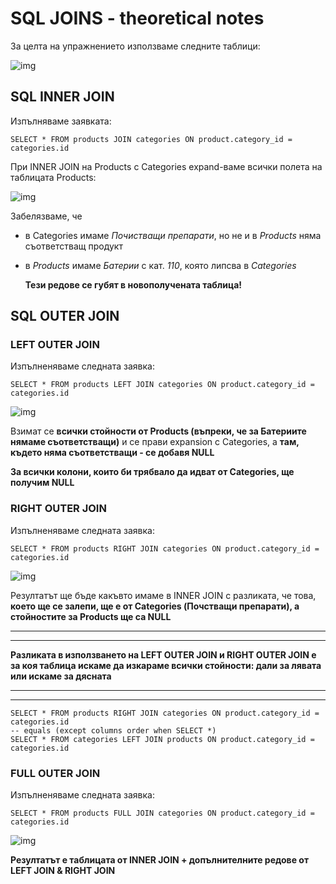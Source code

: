 # SQL JOINS - theoretical notes

За целта на упражнението използваме следните таблици:

![img](https://scontent.fsof9-1.fna.fbcdn.net/v/t1.15752-9/91584280_2808307715926122_1195045680557588480_n.png?_nc_cat=108&_nc_sid=b96e70&_nc_eui2=AeHlKWZXpzQc-NU2iTy0_mcmCzpespuCHah0GP2D7POWrbD6CWollIvAxD9EQFp_1OdJfg_notiIMgZe3N4peEX_OxnouIVgqcXe4UyAanOAqQ&_nc_ohc=TCo-rPUcLNYAX_BIcAL&_nc_ht=scontent.fsof9-1.fna&oh=593bbf2e944741e9ac09efa3088ae835&oe=5EAAA742)

## SQL INNER JOIN

Изпълняваме заявката:

```
SELECT * FROM products JOIN categories ON product.category_id = categories.id
```

При INNER JOIN на Products с Categories expand-ваме всички полета на таблицата Products: 

![img](https://scontent.fsof9-1.fna.fbcdn.net/v/t1.15752-9/91693103_1908066536167135_4667450035552649216_n.png?_nc_cat=107&_nc_sid=b96e70&_nc_eui2=AeE8Trdyg0pHB662BM0lKHrP53VKKptddErg9ciWymbdWrxEIWCrnJNtDTFfPN9It2UodSnSPR63MndnqU-nxdiY9CL01UEqJVw85CU0Lhtx4A&_nc_ohc=SnsozaVB2UcAX94iI9M&_nc_ht=scontent.fsof9-1.fna&oh=3e2acd6e097a7ce204e9a8c616a62bbf&oe=5EA8E52A)

Забелязваме, че 

 - в Categories имаме *Почистващи препарати*, но не и в *Products* няма съответстващ продукт

 - в *Products* имаме *Батерии* с кат. *110*, която липсва в *Categories*

   **Тези редове се губят в новополучената таблица!**

## SQL OUTER JOIN

### LEFT OUTER JOIN

Изпълненяваме следната заявка:

```
SELECT * FROM products LEFT JOIN categories ON product.category_id = categories.id
```

![img](https://scontent.fsof9-1.fna.fbcdn.net/v/t1.15752-9/91478287_271777703836366_5184341537080737792_n.png?_nc_cat=105&_nc_sid=b96e70&_nc_eui2=AeF5sv7f3EB7iKGVo6--36GqpIEXwGi1pwxjU0_mflBG_MBKsEzrdp8eOeMePAaDoTjzLXEblyxhuxxkm33I2FQXhNDcATB8_LDmaM5tKkzErQ&_nc_ohc=9EvizRDjcMQAX-c8ywX&_nc_ht=scontent.fsof9-1.fna&oh=e176c2d63c7aefe2697aa83ae50edff1&oe=5EA8A1A3)

Взимат се **всички стойности от Products (въпреки, че за Батериите нямаме съответстващи)** и се прави expansion с Categories, а **там, където няма съответстващи - се добавя NULL**

**За всички колони, които би трябвало да идват от Categories, ще получим NULL**

### RIGHT OUTER JOIN

Изпълненяваме следната заявка:

```
SELECT * FROM products RIGHT JOIN categories ON product.category_id = categories.id
```

![img](https://scontent.fsof9-1.fna.fbcdn.net/v/t1.15752-9/91974193_668693007248296_2087994850552053760_n.png?_nc_cat=106&_nc_sid=b96e70&_nc_eui2=AeEp1bzqJf4RYzAFDPcG8N5UPFuWOtuAsnVypf9mkMpPDbmfaOrju7U85WlM2gGd6dfWQtSI3NPhBd9vv7AUSYjq-nrpPcpfQ2FzKquKTSo4eQ&_nc_ohc=QkBZTHxfNfIAX_xARFz&_nc_ht=scontent.fsof9-1.fna&oh=c10cc0cac12c7857355721c0fc94c26d&oe=5EA7E489)

Резултатът ще бъде какъвто имаме в INNER JOIN с разликата, че това, **което ще се залепи, ще е от Categories (Почстващи препарати), а стойностите за Products ще са NULL**

--------

------------------------

**Разликата в използването на LEFT OUTER JOIN и RIGHT OUTER JOIN е за коя таблица искаме да изкараме всички стойности: дали за лявата или искаме за дясната**

------------------

----------

```
SELECT * FROM products RIGHT JOIN categories ON product.category_id = categories.id
-- equals (except columns order when SELECT *)
SELECT * FROM categories LEFT JOIN products ON product.category_id = categories.id
```

###  FULL OUTER JOIN

Изпълненяваме следната заявка:

```
SELECT * FROM products FULL JOIN categories ON product.category_id = categories.id
```

![img](https://scontent.fsof9-1.fna.fbcdn.net/v/t1.15752-9/91876163_1323363141187428_6613695636598423552_n.png?_nc_cat=108&_nc_sid=b96e70&_nc_eui2=AeE3TaGwjYml_Usk-tDMuNpmg5hyPUXKV1pq9PyYmDkliQLL1sMKT-qT4Zg4sU4DDFXRgRmEohmz4hFzJflPNQslg-bkHGff-mTU4Kd_EdU8iA&_nc_ohc=oo6t1FpoRQIAX_j2odT&_nc_ht=scontent.fsof9-1.fna&oh=3b40e68a37dea9a12dd329504991f72e&oe=5EA9B71F)

**Резултатът е таблицата от INNER JOIN + допълнителните редове от LEFT JOIN & RIGHT JOIN**
